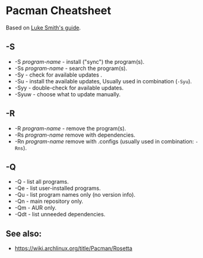 # Pacman Cheatsheet

Based on [Luke Smith's guide](https://www.youtube.com/watch?v=-dEuXTMzRKs).

## -S

* -S *program-name* - install ("sync") the program(s).
* -Ss *program-name* - search the program(s).
* -Sy - check for available updates .
* -Su - install the available updates,  Usually used in combination (`-Syu`).
* -Syy - double-check for available updates.
* -Syuw - choose what to update manually.

## -R

* -R *program-name* - remove the program(s).
* -Rs *program-name* remove with dependencies.
* -Rn *program-name* remove with .configs (usually used in combination: `-Rns`).

## -Q

* -Q - list all programs.
* -Qe - list user-installed programs.
* -Qu - list program names only (no version info).
* -Qn - main repository only.
* -Qm - AUR only.
* -Qdt - list unneeded dependencies.

## See also:

* https://wiki.archlinux.org/title/Pacman/Rosetta
